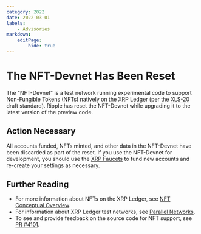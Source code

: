 ```yaml
---
category: 2022
date: 2022-03-01
labels:
    - Advisories
markdown:
    editPage:
        hide: true
---
```

# The NFT-Devnet Has Been Reset

The "NFT-Devnet" is a test network running experimental code to support Non-Fungible Tokens (NFTs) natively on the XRP Ledger (per the [XLS-20](https://github.com/XRPLF/XRPL-Standards/discussions/46) draft standard). Ripple has reset the NFT-Devnet while upgrading it to the latest version of the preview code.

<!-- BREAK -->

## Action Necessary
All accounts funded, NFTs minted, and other data in the NFT-Devnet have been discarded as part of the reset. If you use the NFT-Devnet for development, you should use the [XRP Faucets](https://xrpl.org/xrp-testnet-faucet.html) to fund new accounts and re-create your settings as necessary.

## Further Reading

- For more information about NFTs on the XRP Ledger, see [NFT Conceptual Overview](https://xrpl.org/nft-conceptual-overview.html).
- For information about XRP Ledger test networks, see [Parallel Networks](https://xrpl.org/parallel-networks.html).
- To see and provide feedback on the source code for NFT support, see [PR #4101](https://github.com/ripple/rippled/pull/4101).
